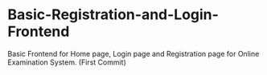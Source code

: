 # Basic-Registration-and-Login-Frontend
Basic Frontend for Home page, Login page and Registration page for Online Examination System. (First Commit) 
